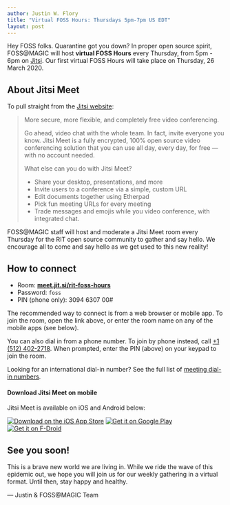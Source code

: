 ```yaml
---
author: Justin W. Flory
title: "Virtual FOSS Hours: Thursdays 5pm-7pm US EDT"
layout: post
---
```


Hey FOSS folks.
Quarantine got you down?
In proper open source spirit, FOSS@MAGIC will host **virtual FOSS Hours** every Thursday, from 5pm - 6pm on [Jitsi](https://jitsi.org).
Our first virtual FOSS Hours will take place on Thursday, 26 March 2020.


## About Jitsi Meet

To pull straight from the [Jitsi website](https://jitsi.org/jitsi-meet/):

> More secure, more flexible, and completely free video conferencing.
>
> Go ahead, video chat with the whole team.
> In fact, invite everyone you know.
> Jitsi Meet is a fully encrypted, 100% open source video conferencing solution that you can use all day, every day, for free — with no account needed.
>
> What else can you do with Jitsi Meet?
>
> * Share your desktop, presentations, and more
> * Invite users to a conference via a simple, custom URL
> * Edit documents together using Etherpad
> * Pick fun meeting URLs for every meeting
> * Trade messages and emojis while you video conference, with integrated chat.

FOSS@MAGIC staff will host and moderate a Jitsi Meet room every Thursday for the RIT open source community to gather and say hello.
We encourage all to come and say hello as we get used to this new reality!


## How to connect

* Room: [**meet.jit.si/rit-foss-hours**](https://meet.jit.si/rit-foss-hours)
* Password: `foss`
* PIN (phone only): 3094 6307 00#

The recommended way to connect is from a web browser or mobile app.
To join the room, open the link above, or enter the room name on any of the mobile apps (see below).

You can also dial in from a phone number.
To join by phone instead, call [+1 (512) 402-2718](tel:+15124022718).
When prompted, enter the PIN (above) on your keypad to join the room.

Looking for an international dial-in number?
See the full list of [meeting dial-in numbers](https://meet.jit.si/static/dialInInfo.html?room=rit-foss-hours).

#### Download Jitsi Meet on mobile

Jitsi Meet is available on iOS and Android below:

[![Download on the iOS App Store](https://335wvf48o1332cksy23mw1pj-wpengine.netdna-ssl.com/wp-content/uploads/2019/11/appstore-badge-300x101.png)](https://itunes.apple.com/us/app/jitsi-meet/id1165103905)
[![Get it on Google Play](https://335wvf48o1332cksy23mw1pj-wpengine.netdna-ssl.com/wp-content/uploads/2019/11/google-play-badge-300x89.png)](https://play.google.com/store/apps/details?id=org.jitsi.meet)
[![Get it on F-Droid](https://335wvf48o1332cksy23mw1pj-wpengine.netdna-ssl.com/wp-content/uploads/2019/11/f-droid-badge-300x89.png)](https://f-droid.org/en/packages/org.jitsi.meet/)


## See you soon!

This is a brave new world we are living in.
While we ride the wave of this epidemic out, we hope you will join us for our weekly gathering in a virtual format.
Until then, stay happy and healthy.


— Justin & FOSS@MAGIC Team
